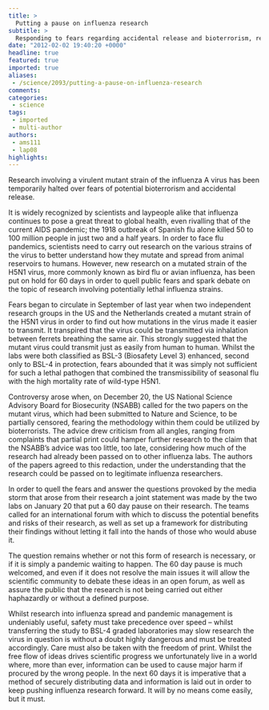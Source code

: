```yaml
---
title: >
  Putting a pause on influenza research
subtitle: >
  Responding to fears regarding accidental release and bioterrorism, researches studying a mutant strain of influenza A have paused their work.
date: "2012-02-02 19:40:20 +0000"
headline: true
featured: true
imported: true
aliases:
 - /science/2093/putting-a-pause-on-influenza-research
comments:
categories:
 - science
tags:
 - imported
 - multi-author
authors:
 - ams111
 - lap08
highlights:
---
```


Research involving a virulent mutant strain of the influenza A virus has been temporarily halted over fears of potential bioterrorism and accidental release.

It is widely recognized by scientists and laypeople alike that influenza continues to pose a great threat to global health, even rivalling that of the current AIDS pandemic; the 1918 outbreak of Spanish flu alone killed 50 to 100 million people in just two and a half years. In order to face flu pandemics, scientists need to carry out research on the various strains of the virus to better understand how they mutate and spread from animal reservoirs to humans. However, new research on a mutated strain of the H5N1 virus, more commonly known as bird flu or avian influenza, has been put on hold for 60 days in order to quell public fears and spark debate on the topic of research involving potentially lethal influenza strains.

Fears began to circulate in September of last year when two independent research groups in the US and the Netherlands created a mutant strain of the H5N1 virus in order to find out how mutations in the virus made it easier to transmit. It transpired that the virus could be transmitted via inhalation between ferrets breathing the same air. This strongly suggested that the mutant virus could transmit just as easily from human to human. Whilst the labs were both classified as BSL-3 (Biosafety Level 3) enhanced, second only to BSL-4 in protection, fears abounded that it was simply not sufficient for such a lethal pathogen that combined the transmissibility of seasonal flu with the high mortality rate of wild-type H5N1.

Controversy arose when, on December 20, the US National Science Advisory Board for Biosecurity (NSABB) called for the two papers on the mutant virus, which had been submitted to Nature and Science, to be partially censored, fearing the methodology within them could be utilized by bioterrorists. The advice drew criticism from all angles, ranging from complaints that partial print could hamper further research to the claim that the NSABB’s advice was too little, too late, considering how much of the research had already been passed on to other influenza labs. The authors of the papers agreed to this redaction, under the understanding that the research could be passed on to legitimate influenza researchers.

In order to quell the fears and answer the questions provoked by the media storm that arose from their research a joint statement was made by the two labs on January 20 that put a 60 day pause on their research. The teams called for an international forum with which to discuss the potential benefits and risks of their research, as well as set up a framework for distributing their findings without letting it fall into the hands of those who would abuse it.

The question remains whether or not this form of research is necessary, or if it is simply a pandemic waiting to happen. The 60 day pause is much welcomed, and even if it does not resolve the main issues it will allow the scientific community to debate these ideas in an open forum, as well as assure the public that the research is not being carried out either haphazardly or without a defined purpose.

Whilst research into influenza spread and pandemic management is undeniably useful, safety must take precedence over speed – whilst transferring the study to BSL-4 graded laboratories may slow research the virus in question is without a doubt highly dangerous and must be treated accordingly. Care must also be taken with the freedom of print. Whilst the free flow of ideas drives scientific progress we unfortunately live in a world where, more than ever, information can be used to cause major harm if procured by the wrong people. In the next 60 days it is imperative that a method of securely distributing data and information is laid out in order to keep pushing influenza research forward. It will by no means come easily, but it must.
